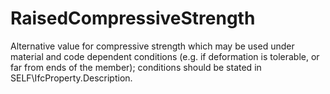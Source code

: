 RaisedCompressiveStrength
=========================

Alternative value for compressive strength which may be used under material and code dependent conditions (e.g. if deformation is tolerable, or far from ends of the member); conditions should be stated in SELF\IfcProperty.Description.

